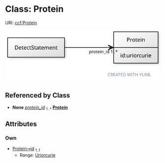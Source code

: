 
# Class: Protein



URI: [ccf:Protein](http://purl.org/ccf/Protein)


[![img](images/Protein.svg)](images/Protein.svg)

## Referenced by Class

 *  **None** *[protein_id](protein_id.md)*  <sub>1..\*</sub>  **[Protein](Protein.md)**

## Attributes


### Own

 * [Protein➞id](Protein_id.md)  <sub>1..1</sub>
     * Range: [Uriorcurie](types/Uriorcurie.md)
